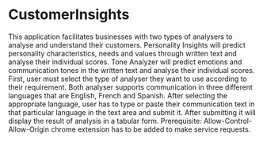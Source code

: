 # CustomerInsights
This application facilitates businesses with two types of analysers to analyse and understand their customers. Personality Insights will predict personality characteristics, needs and values through written text and analyse their individual scores. Tone Analyzer will predict emotions and communication tones in the written text and analyse their individual scores. First, user must select the type of analyser they want to use according to their requirement. Both analyser supports communication in three different languages that are English, French and Spanish. After selecting the appropriate language, user has to type or paste their communication text in that particular language in the text area and submit it. After submitting it will display the result of analysis in a tabular form. Prerequisite: Allow-Control-Allow-Origin chrome extension has to be added to make service requests.
